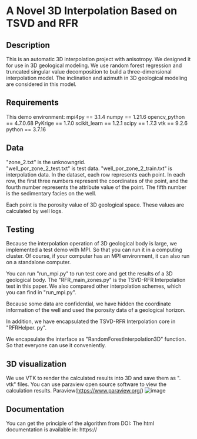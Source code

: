# A Novel 3D Interpolation Based on TSVD and RFR
  
## Description
This is an automatic 3D interpolation project with anisotropy. We designed it for use in 3D geological modeling. We use random forest regression and truncated singular value decomposition to build a three-dimensional interpolation model. The inclination and azimuth in 3D geological modeling are considered in this model. 


##  Requirements
This demo environment:
mpi4py == 3.1.4
numpy == 1.21.6
opencv_python == 4.7.0.68
PyKrige == 1.7.0
scikit_learn == 1.2.1
scipy == 1.7.3
vtk == 9.2.6
python == 3.7.16

## Data
"zone_2.txt" is the unknowngrid.  
"well_por_zone_2_test.txt" is test data.
"well_por_zone_2_train.txt" is interpolation data.
In the dataset, each row represents each point. In each row, the first three numbers represent the coordinates of the point, and the fourth number represents the attribute value of the point. The fifth number is the sedimentary facies on the well.

Each point is the porosity value of 3D geological space. These values are calculated by well logs.


## Testing
Because the interpolation operation of 3D geological body is large, we implemented a test demo with MPI.    So that you can run it in a computing cluster.    Of course, if your computer has an MPI environment, it can also run on a standalone computer.

You can run "run_mpi.py" to run test core and get the results of a 3D geological body.
The "RFR_main_zones.py" is the TSVD-RFR Interpolation test in this paper.
We also compared other interpolation schemes, which you can find in "run_mpi.py".

Because some data are confidential, we have hidden the coordinate information of the well and used the porosity data of a geological horizon.

In addition, we have encapsulated the TSVD-RFR Interpolation core in "RFRHelper.    py".

We encapsulate the interface as "RandomForestInterpolation3D" function.    So that everyone can use it conveniently.

##  3D visualization
We use VTK to render the calculated results into 3D and save them as ". vtk" files. You can use paraview open source software to view the calculation results.
Paraview(https://www.paraview.org/)
![image](3D_result.png)


##  Documentation

You can get the principle of the algorithm from DOI:
The html documentation is available in: https://


